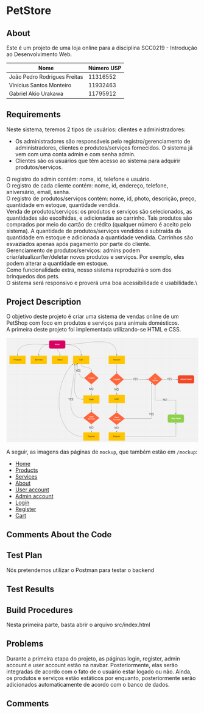# PetStore
## About

Este é um projeto de uma loja online para a disciplina SCC0219 - Introdução ao Desenvolvimento Web.

| Nome | Número USP |
| ------ | ------ |
| João Pedro Rodrigues Freitas | 11316552 |
| Vinícius Santos Monteiro | 11932463 |
| Gabriel Akio Urakawa | 11795912 |


## Requirements
Neste sistema, teremos 2 tipos de usuários: clientes e administradores:
- Os administradores são responsáveis pelo registro/gerenciamento de administradores, clientes e produtos/serviços fornecidos. O sistema já vem com uma conta admin e com senha admin.
- Clientes são os usuários que têm acesso ao sistema para adquirir produtos/serviços.

O registro do admin contém: nome, id, telefone e usuário.\
O registro de cada cliente contém: nome, id, endereço, telefone, aniversário, email, senha.\
O registro de produtos/serviços contém: nome, id, photo, descrição, preço, quantidade em estoque, quantidade vendida.\
Venda de produtos/serviços: os produtos e serviços são selecionados, as quantidades são escolhidas, e adicionadas ao carrinho. Tais produtos são comprados por meio do cartão de crédito (qualquer número é aceito pelo sistema). A quantidade de produtos/serviços vendidos é subtraída da quantidade em estoque e adicionada a quantidade vendida. Carrinhos são esvaziados apenas após pagamento por parte do cliente.\
Gerenciamento de produtos/serviços: admins podem criar/atualizar/ler/deletar novos produtos e serviços. Por exemplo, eles podem alterar a quantidade em estoque.\
Como funcionalidade extra, nosso sistema reproduzirá o som dos brinquedos dos pets.\
O sistema será responsivo e proverá uma boa acessibilidade e usabilidade.\

## Project Description
O objetivo deste projeto é criar uma sistema de vendas online de um PetShop com foco em produtos e serviços para animais domésticos.\
A primeira deste projeto foi implementada utilizando-se HTML e CSS.

![Diagrama de navegação](/mockup/DiagramaNavegacao.png)

A seguir, as imagens das páginas de `mockup`, que também estão em `/mockup`:

- [Home](/mockup/Index.png)
- [Products](/mockup/Products.png)
- [Services](/mockup/Services.png)
- [About](/mockup/About.png)
- [User account](/mockup/UserAccount.png)
- [Admin account](/mockup/AdminAccount.png)
- [Login](/mockup/Login.png)
- [Register](/mockup/Register.png)
- [Cart](/mockup/Cart.png)

## Comments About the Code

## Test Plan
Nós pretendemos utilizar o Postman para testar o backend

## Test Results

## Build Procedures
Nesta primeira parte, basta abrir o arquivo src/index.html

## Problems
Durante a primeira etapa do projeto, as páginas login, register, admin account e user account estão na navbar. Posteriormente, elas serão integradas de acordo com o fato
de o usuário estar logado ou não. Ainda, os produtos e serviços estão estáticos por enquanto, posteriormente serão adicionados automaticamente de acordo com o banco de dados.

## Comments